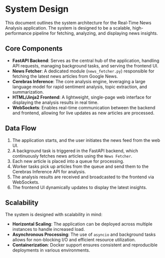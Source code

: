 # System Design

This document outlines the system architecture for the Real-Time News Analysis application. The system is designed to be a scalable, high-performance pipeline for fetching, analyzing, and displaying news insights.

## Core Components

- **FastAPI Backend**: Serves as the central hub of the application, handling API requests, managing background tasks, and serving the frontend UI.
- **News Fetcher**: A dedicated module (`news_fetcher.py`) responsible for fetching the latest news articles from Google News.
- **Cerebras Inference**: The core analysis engine, leveraging a large language model for rapid sentiment analysis, topic extraction, and summarization.
- **HTML/Jinja2 Frontend**: A lightweight, single-page web interface for displaying the analysis results in real time.
- **WebSockets**: Enables real-time communication between the backend and frontend, allowing for live updates as new articles are processed.

## Data Flow

1.  The application starts, and the user initiates the news feed from the web UI.
2.  A background task is triggered in the FastAPI backend, which continuously fetches news articles using the `News Fetcher`.
3.  Each new article is placed into a queue for processing.
4.  Worker tasks pick up articles from the queue and send them to the Cerebras Inference API for analysis.
5.  The analysis results are received and broadcasted to the frontend via WebSockets.
6.  The frontend UI dynamically updates to display the latest insights.

## Scalability

The system is designed with scalability in mind:

- **Horizontal Scaling**: The application can be deployed across multiple instances to handle increased load.
- **Asynchronous Processing**: The use of `asyncio` and background tasks allows for non-blocking I/O and efficient resource utilization.
- **Containerization**: Docker support ensures consistent and reproducible deployments in various environments.
